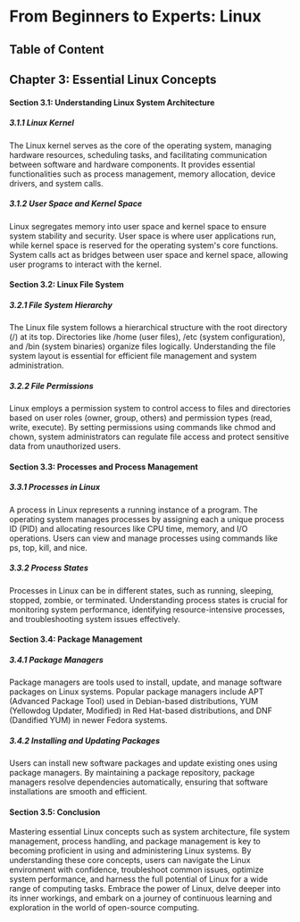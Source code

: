 # From Beginners to Experts: Linux
## Table of Content
## Chapter 3: Essential Linux Concepts

#### Section 3.1: Understanding Linux System Architecture

##### 3.1.1 Linux Kernel

The Linux kernel serves as the core of the operating system, managing hardware resources, scheduling tasks, and facilitating communication between software and hardware components. It provides essential functionalities such as process management, memory allocation, device drivers, and system calls.

##### 3.1.2 User Space and Kernel Space

Linux segregates memory into user space and kernel space to ensure system stability and security. User space is where user applications run, while kernel space is reserved for the operating system's core functions. System calls act as bridges between user space and kernel space, allowing user programs to interact with the kernel.

#### Section 3.2: Linux File System

##### 3.2.1 File System Hierarchy

The Linux file system follows a hierarchical structure with the root directory (/) at its top. Directories like /home (user files), /etc (system configuration), and /bin (system binaries) organize files logically. Understanding the file system layout is essential for efficient file management and system administration.

##### 3.2.2 File Permissions

Linux employs a permission system to control access to files and directories based on user roles (owner, group, others) and permission types (read, write, execute). By setting permissions using commands like chmod and chown, system administrators can regulate file access and protect sensitive data from unauthorized users.

#### Section 3.3: Processes and Process Management

##### 3.3.1 Processes in Linux

A process in Linux represents a running instance of a program. The operating system manages processes by assigning each a unique process ID (PID) and allocating resources like CPU time, memory, and I/O operations. Users can view and manage processes using commands like ps, top, kill, and nice.

##### 3.3.2 Process States

Processes in Linux can be in different states, such as running, sleeping, stopped, zombie, or terminated. Understanding process states is crucial for monitoring system performance, identifying resource-intensive processes, and troubleshooting system issues effectively.

#### Section 3.4: Package Management

##### 3.4.1 Package Managers

Package managers are tools used to install, update, and manage software packages on Linux systems. Popular package managers include APT (Advanced Package Tool) used in Debian-based distributions, YUM (Yellowdog Updater, Modified) in Red Hat-based distributions, and DNF (Dandified YUM) in newer Fedora systems.

##### 3.4.2 Installing and Updating Packages

Users can install new software packages and update existing ones using package managers. By maintaining a package repository, package managers resolve dependencies automatically, ensuring that software installations are smooth and efficient.

#### Section 3.5: Conclusion

Mastering essential Linux concepts such as system architecture, file system management, process handling, and package management is key to becoming proficient in using and administering Linux systems. By understanding these core concepts, users can navigate the Linux environment with confidence, troubleshoot common issues, optimize system performance, and harness the full potential of Linux for a wide range of computing tasks. Embrace the power of Linux, delve deeper into its inner workings, and embark on a journey of continuous learning and exploration in the world of open-source computing.
